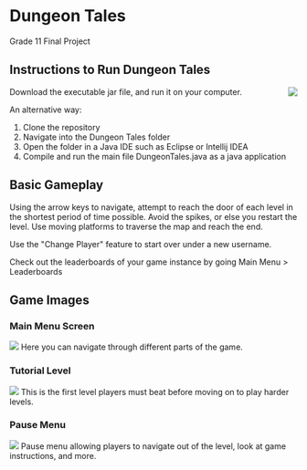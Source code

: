 # Dungeon Tales
Grade 11 Final Project

<h2>Instructions to Run Dungeon Tales</h2> <img align="right" src="https://i.imgur.com/pf6oZxl.png?2"/>
<p>Download the executable jar file, and run it on your computer.</p>
  
<p>An alternative way:</p>
<ol>
<li>Clone the repository</li>
<li>Navigate into the Dungeon Tales folder</li>
<li>Open the folder in a Java IDE such as Eclipse or Intellij IDEA</li>
<li>Compile and run the main file DungeonTales.java as a java application</li>
</ol>

<h2>Basic Gameplay</h2>
<p>Using the arrow keys to navigate, attempt to reach the door of each level in the shortest period of time possible.
Avoid the spikes, or else you restart the level. Use moving platforms to traverse the map and reach the end.

Use the "Change Player" feature to start over under a new username.

Check out the leaderboards of your game instance by going Main Menu > Leaderboards</p>

<h2>Game Images</h2>

<h3>Main Menu Screen</h3>
<img src="https://i.imgur.com/q2G62ct.png?1"/>
Here you can navigate through different parts of the game.

<h3>Tutorial Level</h3>
<img src="https://i.imgur.com/ZbKz07V.png?1"/>
This is the first level players must beat before moving on to play harder levels.

<h3>Pause Menu</h3>
<img src="https://i.imgur.com/KXApuNm.png?1"/>
Pause menu allowing players to navigate out of the level, look at game instructions, and more.
